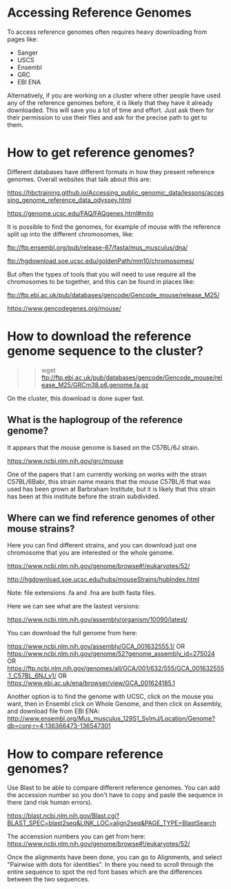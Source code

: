 # Accessing Reference Genomes

To access reference genomes often requires heavy downloading from pages like:
  - Sanger
  - USCS
  - Ensembl
  - GRC
  - EBI ENA
  
  Alternatively, if you are working on a cluster where other people have used any of the reference genomes before, it is likely that they have it already downloaded.
  This will save you a lot of time and effort. Just ask them for their permission to use their files and ask for the precise path to get to them.


# How to get reference genomes?

Different databases have different formats in how they present reference genomes. Overall websites that talk about this are:

https://hbctraining.github.io/Accessing_public_genomic_data/lessons/accessing_genome_reference_data_odyssey.html

https://genome.ucsc.edu/FAQ/FAQgenes.html#mito


It is possible to find the genomes, for example of mouse with the reference split up into the different chromosomes, like:

ftp://ftp.ensembl.org/pub/release-67/fasta/mus_musculus/dna/

ftp://hgdownload.soe.ucsc.edu/goldenPath/mm10/chromosomes/

But often the types of tools that you will need to use require all the chromosomes to be together, and this can be found in places like:

ftp://ftp.ebi.ac.uk/pub/databases/gencode/Gencode_mouse/release_M25/

https://www.gencodegenes.org/mouse/


# How to download the reference genome sequence to the cluster?

>> wget ftp://ftp.ebi.ac.uk/pub/databases/gencode/Gencode_mouse/release_M25/GRCm38.p6.genome.fa.gz

On the cluster, this download is done super fast.


## What is the haplogroup of the reference genome?

It appears that the mouse genome is based on the C57BL/6J strain.

https://www.ncbi.nlm.nih.gov/grc/mouse


One of the papers that I am currently working on works with the strain C57BL/6Babr, this strain name means that the mouse C57BL/6 that was used has been 
grown at Barbraham Institute, but it is likely that this strain has been at this institute before the strain subdivided.

## Where can we find reference genomes of other mouse strains?

Here you can find different strains, and you can download just one chromosome that you are interested or the whole genome.

https://www.ncbi.nlm.nih.gov/genome/browse#!/eukaryotes/52/

http://hgdownload.soe.ucsc.edu/hubs/mouseStrains/hubIndex.html

Note: file extensions .fa and .fna are both fasta files.

Here we can see what are the lastest versions:

https://www.ncbi.nlm.nih.gov/assembly/organism/10090/latest/

You can download the full genome from here:

https://www.ncbi.nlm.nih.gov/assembly/GCA_001632555.1/ 
OR https://www.ncbi.nlm.nih.gov/genome/52?genome_assembly_id=275024 
OR https://ftp.ncbi.nlm.nih.gov/genomes/all/GCA/001/632/555/GCA_001632555.1_C57BL_6NJ_v1/ 
OR https://www.ebi.ac.uk/ena/browser/view/GCA_001624185.1

Another option is to find the genome with UCSC, click on the mouse you want, then in Ensembl click on Whole Genome, and then click on Assembly, and download 
file from EBI ENA: http://www.ensembl.org/Mus_musculus_129S1_SvImJ/Location/Genome?db=core;r=4:136366473-136547301


# How to compare reference genomes?

Use Blast to be able to compare different reference genomes. You can add the accession number so you don't have to copy and paste the sequence in there (and risk 
human errors).

https://blast.ncbi.nlm.nih.gov/Blast.cgi?BLAST_SPEC=blast2seq&LINK_LOC=align2seq&PAGE_TYPE=BlastSearch

The accenssion numbers you can get from here: https://www.ncbi.nlm.nih.gov/genome/browse#!/eukaryotes/52/

Once the alignments have been done, you can go to Alignments, and select "Pairwise with dots for identities". In there you need to scroll through the entire 
sequence to spot the red font bases which are the differences between the two sequences.
